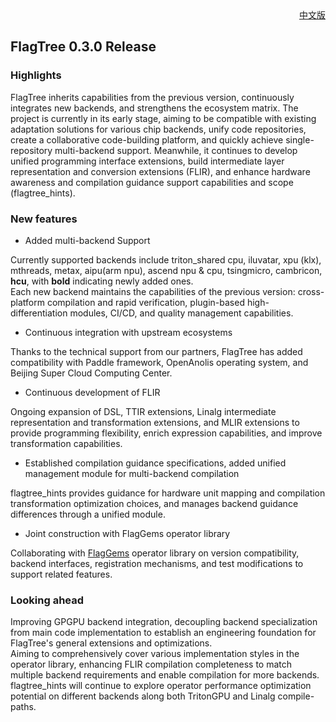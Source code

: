 <div align="right"><a href="./release_notes_v0.3.0_cn.md">中文版</a></div>

## FlagTree 0.3.0 Release

### Highlights

FlagTree inherits capabilities from the previous version, continuously integrates new backends, and strengthens the ecosystem matrix. The project is currently in its early stage, aiming to be compatible with existing adaptation solutions for various chip backends, unify code repositories, create a collaborative code-building platform, and quickly achieve single-repository multi-backend support. Meanwhile, it continues to develop unified programming interface extensions, build intermediate layer representation and conversion extensions (FLIR), and enhance hardware awareness and compilation guidance support capabilities and scope (flagtree_hints).

### New features

* Added multi-backend Support

Currently supported backends include triton_shared cpu, iluvatar, xpu (klx), mthreads, metax, aipu(arm npu), ascend npu & cpu, tsingmicro, cambricon, __hcu__, with __bold__ indicating newly added ones. <br>
Each new backend maintains the capabilities of the previous version: cross-platform compilation and rapid verification, plugin-based high-differentiation modules, CI/CD, and quality management capabilities. <br>

* Continuous integration with upstream ecosystems

Thanks to the technical support from our partners, FlagTree has added compatibility with Paddle framework, OpenAnolis operating system, and Beijing Super Cloud Computing Center.

* Continuous development of FLIR

Ongoing expansion of DSL, TTIR extensions, Linalg intermediate representation and transformation extensions, and MLIR extensions to provide programming flexibility, enrich expression capabilities, and improve transformation capabilities.

* Established compilation guidance specifications, added unified management module for multi-backend compilation

flagtree_hints provides guidance for hardware unit mapping and compilation transformation optimization choices, and manages backend guidance differences through a unified module.

* Joint construction with FlagGems operator library

Collaborating with [FlagGems](https://github.com/FlagOpen/FlagGems) operator library on version compatibility, backend interfaces, registration mechanisms, and test modifications to support related features.

### Looking ahead

Improving GPGPU backend integration, decoupling backend specialization from main code implementation to establish an engineering foundation for FlagTree's general extensions and optimizations. <br>
Aiming to comprehensively cover various implementation styles in the operator library, enhancing FLIR compilation completeness to match multiple backend requirements and enable compilation for more backends. <br>
flagtree_hints will continue to explore operator performance optimization potential on different backends along both TritonGPU and Linalg compile-paths. <br>
